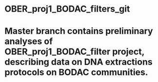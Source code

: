 # OBER_proj1_BODAC_filters_git

# Master branch contains preliminary analyses of OBER_proj1_BODAC_filter project, describing data on DNA extractions protocols on BODAC communities.
